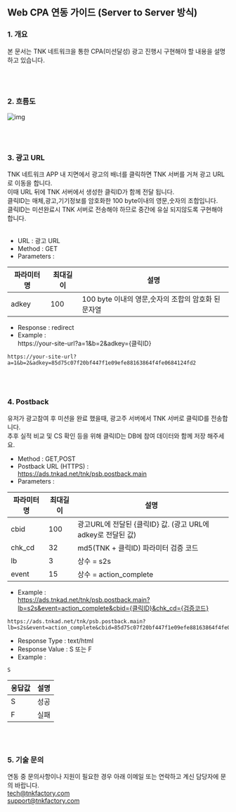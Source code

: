 ## Web CPA 연동 가이드 (Server to Server 방식)

### 1. 개요

본 문서는 TNK 네트워크을 통한 CPA(미션달성) 광고 진행시 구현해야 할 내용을 설명하고 있습니다.

<br/><br/>



### 2. 흐름도

![img](https://cdn4.tnkfactory.com/tnk/shop/12334.jpg)






<br/><br/>



### 3. 광고 URL 

 TNK 네트워크 APP 내 지면에서 광고의 배너를 클릭하면 TNK 서버를 거쳐 광고 URL로 이동을 합니다.  
 이때 URL 뒤에 TNK 서버에서 생성한 클릭ID가 함께 전달 됩니다.  
 클릭ID는 매체,광고,기기정보를 암호화한 100 byte이내의 영문,숫자의 조합입니다.  
 클릭ID는 미션완료시 TNK 서버로 전송해야 하므로 중간에 유실 되지않도록 구현해야 합니다.  
  <br/> 
- URL : 광고 URL
- Method : GET
- Parameters :  

| 파라미터 명 | 최대길이 | 설명 |
| --- | --- | --- |
| adkey | 100 | 100 byte 이내의 영문,숫자의 조합의 암호화 된 문자열 |

- Response : redirect
- Example :  
https://your-site-url?a=1&b=2&adkey={클릭ID} 
```
https://your-site-url?a=1&b=2&adkey=85d75c07f20bf447f1e09efe88163864f4fe0684124fd2
```
<br/><br/>

### 4. Postback 

 유저가 광고참여 후 미션을 완료 했을때, 광고주 서버에서 TNK 서버로 클릭ID를 전송합니다.  
 추후 실적 비교 및 CS 확인 등을 위해 클릭ID는 DB에 참여 데이터와 함께 저장 해주세요.
<br/>

- Method : GET,POST
- Postback URL (HTTPS) :  
https://ads.tnkad.net/tnk/psb.postback.main  
- Parameters :  

| 파라미터 명 | 최대길이 | 설명 |
| --- | --- | --- |
| cbid | 100 | 광고URL에 전달된 {클릭ID} 값. (광고 URL에 adkey로 전달된 값) |
| chk\_cd | 32 | md5(TNK + 클릭ID) 파라미터 검증 코드 |
| lb | 3 | 상수 = s2s |
| event | 15 | 상수 = action\_complete |

  
- Example :  
https://ads.tnkad.net/tnk/psb.postback.main?lb=s2s&event=action_complete&cbid={클릭ID}&chk_cd={검증코드} 
```
https://ads.tnkad.net/tnk/psb.postback.main?lb=s2s&event=action_complete&cbid=85d75c07f20bf447f1e09efe88163864f4fe0684124fd2&chk_cd=eaf940ff0c6dd35b5c67b2d40b39782f  
```

- Response Type : text/html  
- Response Value :  S 또는 F
- Example :    
```
S
```
   
| 응답값 | 설명 |
| --- | --- |
| S | 성공 |
| F | 실패 |

<br/><br/>

### 5. 기술 문의
연동 중 문의사항이나 지원이 필요한 경우 아래 이메일 또는 연락하고 계신 담당자에 문의 바랍니다.  
tech@tnkfactory.com  
support@tnkfactory.com  




